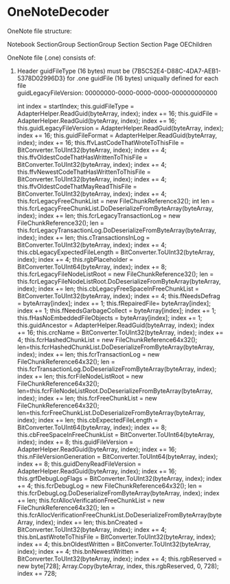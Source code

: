 # OneNoteDecoder

OneNote file structure:

 Notebook
    SectionGroup
        SectionGroup
        Section
    Section
        Page
            OEChildren

OneNote file (.one) consists of:

1.  Header
    guidFileType (16 bytes) must be {7B5C52E4-D88C-4DA7-AEB1-5378D02996D3} for .one
    guidFile     (16 bytes) uniqually defined for each file  
    guidLegacyFileVersion: 00000000-0000-0000-0000-000000000000
    
    int index = startIndex;
    this.guidFileType = AdapterHelper.ReadGuid(byteArray, index);
    index += 16;
    this.guidFile = AdapterHelper.ReadGuid(byteArray, index);
    index += 16;
    this.guidLegacyFileVersion = AdapterHelper.ReadGuid(byteArray, index);
    index += 16;
    this.guidFileFormat = AdapterHelper.ReadGuid(byteArray, index);
    index += 16;
    this.ffvLastCodeThatWroteToThisFile = BitConverter.ToUInt32(byteArray, index);
    index += 4;
    this.ffvOldestCodeThatHasWrittenToThisFile = BitConverter.ToUInt32(byteArray, index);
    index += 4;
    this.ffvNewestCodeThatHasWrittenToThisFile = BitConverter.ToUInt32(byteArray, index);
    index += 4;
    this.ffvOldestCodeThatMayReadThisFile = BitConverter.ToUInt32(byteArray, index);
    index += 4;
    this.fcrLegacyFreeChunkList = new FileChunkReference32();
    int len = this.fcrLegacyFreeChunkList.DoDeserializeFromByteArray(byteArray, index);
    index += len;
    this.fcrLegacyTransactionLog = new FileChunkReference32();
    len = this.fcrLegacyTransactionLog.DoDeserializeFromByteArray(byteArray, index);
    index += len;
    this.cTransactionsInLog = BitConverter.ToUInt32(byteArray, index);
    index += 4;
    this.cbLegacyExpectedFileLength = BitConverter.ToUInt32(byteArray, index);
    index += 4;
    this.rgbPlaceholder = BitConverter.ToUInt64(byteArray, index);
    index += 8;
    this.fcrLegacyFileNodeListRoot = new FileChunkReference32();
    len = this.fcrLegacyFileNodeListRoot.DoDeserializeFromByteArray(byteArray, index);
    index += len;
    this.cbLegacyFreeSpaceInFreeChunkList = BitConverter.ToUInt32(byteArray, index);
    index += 4;
    this.fNeedsDefrag = byteArray[index];
    index += 1;
    this.fRepairedFile= byteArray[index];
    index += 1;
    this.fNeedsGarbageCollect = byteArray[index];
    index += 1;
    this.fHasNoEmbeddedFileObjects = byteArray[index];
    index += 1;
    this.guidAncestor = AdapterHelper.ReadGuid(byteArray, index);
    index += 16;
    this.crcName = BitConverter.ToUInt32(byteArray, index);
    index += 4;
    this.fcrHashedChunkList = new FileChunkReference64x32();
    len=this.fcrHashedChunkList.DoDeserializeFromByteArray(byteArray, index);
    index += len;
    this.fcrTransactionLog = new FileChunkReference64x32();
    len = this.fcrTransactionLog.DoDeserializeFromByteArray(byteArray, index);
    index += len;
    this.fcrFileNodeListRoot = new FileChunkReference64x32();
    len=this.fcrFileNodeListRoot.DoDeserializeFromByteArray(byteArray, index);
    index += len;
    this.fcrFreeChunkList = new FileChunkReference64x32();
    len=this.fcrFreeChunkList.DoDeserializeFromByteArray(byteArray, index);
    index += len;
    this.cbExpectedFileLength = BitConverter.ToUInt64(byteArray, index);
    index += 8;
    this.cbFreeSpaceInFreeChunkList = BitConverter.ToUInt64(byteArray, index);
    index += 8;
    this.guidFileVersion = AdapterHelper.ReadGuid(byteArray, index);
    index += 16;
    this.nFileVersionGeneration = BitConverter.ToUInt64(byteArray, index);
    index += 8;
    this.guidDenyReadFileVersion = AdapterHelper.ReadGuid(byteArray, index);
    index += 16;
    this.grfDebugLogFlags = BitConverter.ToUInt32(byteArray, index);
    index += 4;
    this.fcrDebugLog = new FileChunkReference64x32();
    len = this.fcrDebugLog.DoDeserializeFromByteArray(byteArray, index);
    index += len;
    this.fcrAllocVerificationFreeChunkList = new FileChunkReference64x32();
    len = this.fcrAllocVerificationFreeChunkList.DoDeserializeFromByteArray(byteArray, index);
    index += len;
    this.bnCreated = BitConverter.ToUInt32(byteArray, index);
    index += 4;
    this.bnLastWroteToThisFile = BitConverter.ToUInt32(byteArray, index);
    index += 4;
    this.bnOldestWritten = BitConverter.ToUInt32(byteArray, index);
    index += 4;
    this.bnNewestWritten = BitConverter.ToUInt32(byteArray, index);
    index += 4;
    this.rgbReserved = new byte[728];
    Array.Copy(byteArray, index, this.rgbReserved, 0, 728);
    index += 728;                           
    